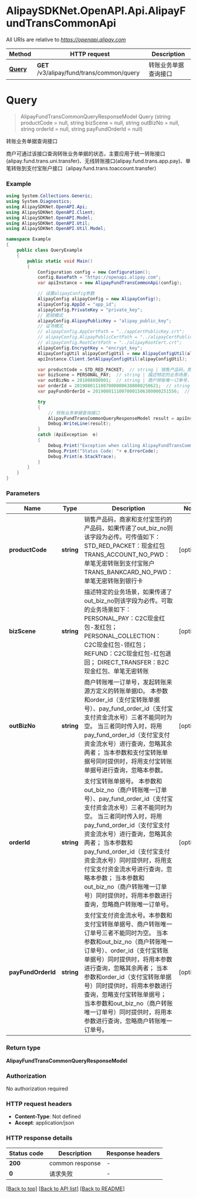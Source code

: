 # AlipaySDKNet.OpenAPI.Api.AlipayFundTransCommonApi

All URIs are relative to *https://openapi.alipay.com*

Method | HTTP request | Description
------------- | ------------- | -------------
[**Query**](AlipayFundTransCommonApi.md#query) | **GET** /v3/alipay/fund/trans/common/query | 转账业务单据查询接口


<a name="query"></a>
# **Query**
> AlipayFundTransCommonQueryResponseModel Query (string productCode = null, string bizScene = null, string outBizNo = null, string orderId = null, string payFundOrderId = null)

转账业务单据查询接口

商户可通过该接口查询转账业务单据的状态，主要应用于统一转账接口(alipay.fund.trans.uni.transfer)、无线转账接口(alipay.fund.trans.app.pay)、单笔转账到支付宝账户接口（alipay.fund.trans.toaccount.transfer）

### Example
```csharp
using System.Collections.Generic;
using System.Diagnostics;
using AlipaySDKNet.OpenAPI.Api;
using AlipaySDKNet.OpenAPI.Client;
using AlipaySDKNet.OpenAPI.Model;
using AlipaySDKNet.OpenAPI.Util;
using AlipaySDKNet.OpenAPI.Util.Model;

namespace Example
{
    public class QueryExample
    {
        public static void Main()
        {
            Configuration config = new Configuration();
            config.BasePath = "https://openapi.alipay.com";
            var apiInstance = new AlipayFundTransCommonApi(config);

            // 设置alipayConfig参数
            AlipayConfig alipayConfig = new AlipayConfig();
            alipayConfig.AppId = "app_id";
            alipayConfig.PrivateKey = "private_key";
            // 密钥模式
            alipayConfig.AlipayPublicKey = "alipay_public_key";
            // 证书模式
            // alipayConfig.AppCertPath = "../appCertPublicKey.crt";
            // alipayConfig.AlipayPublicCertPath = "../alipayCertPublicKey_RSA2.crt";
            // alipayConfig.RootCertPath = "../alipayRootCert.crt";
            alipayConfig.EncryptKey = "encrypt_key";
            AlipayConfigUtil alipayConfigUtil = new AlipayConfigUtil(alipayConfig);
            apiInstance.Client.SetAlipayConfigUtil(alipayConfigUtil);

            var productCode = STD_RED_PACKET;  // string | 销售产品码，商家和支付宝签约的产品码，如果传递了out_biz_no则该字段为必传。可传值如下： STD_RED_PACKET：现金红包 TRANS_ACCOUNT_NO_PWD：单笔无密转账到支付宝账户 TRANS_BANKCARD_NO_PWD：单笔无密转账到银行卡 (optional) 
            var bizScene = PERSONAL_PAY;  // string | 描述特定的业务场景，如果传递了out_biz_no则该字段为必传。可取的业务场景如下：  PERSONAL_PAY：C2C现金红包-发红包；  PERSONAL_COLLECTION：C2C现金红包-领红包；  REFUND：C2C现金红包-红包退回；  DIRECT_TRANSFER：B2C现金红包、单笔无密转账 (optional) 
            var outBizNo = 201808080001;  // string | 商户转账唯一订单号，发起转账来源方定义的转账单据ID。  本参数和order_id（支付宝转账单据号）、pay_fund_order_id（支付宝支付资金流水号）三者不能同时为空。 当三者同时传入时，将用pay_fund_order_id（支付宝支付资金流水号）进行查询，忽略其余两者； 当本参数和支付宝转账单据号同时提供时，将用支付宝转账单据号进行查询，忽略本参数。 (optional) 
            var orderId = 20190801110070000006380000250621;  // string | 支付宝转账单据号。 本参数和out_biz_no（商户转账唯一订单号）、pay_fund_order_id（支付宝支付资金流水号）三者不能同时为空。  当三者同时传入时，将用pay_fund_order_id（支付宝支付资金流水号）进行查询，忽略其余两者； 当本参数和pay_fund_order_id（支付宝支付资金流水号）同时提供时，将用支付宝支付资金流水号进行查询，忽略本参数；  当本参数和out_biz_no（商户转账唯一订单号）同时提供时，将用本参数进行查询，忽略商户转账唯一订单号。 (optional) 
            var payFundOrderId = 20190801110070001506380000251556;  // string | 支付宝支付资金流水号。本参数和支付宝转账单据号、商户转账唯一订单号三者不能同时为空。  当本参数和out_biz_no（商户转账唯一订单号）、order_id（支付宝转账单据号）同时提供时，将用本参数进行查询，忽略其余两者； 当本参数和order_id（支付宝转账单据号）同时提供时，将用本参数进行查询，忽略支付宝转账单据号；  当本参数和out_biz_no（商户转账唯一订单号）同时提供时，将用本参数进行查询，忽略商户转账唯一订单号。 (optional) 

            try
            {
                // 转账业务单据查询接口
                AlipayFundTransCommonQueryResponseModel result = apiInstance.Query(productCode, bizScene, outBizNo, orderId, payFundOrderId);
                Debug.WriteLine(result);
            }
            catch (ApiException  e)
            {
                Debug.Print("Exception when calling AlipayFundTransCommonApi.Query: " + e.Message );
                Debug.Print("Status Code: "+ e.ErrorCode);
                Debug.Print(e.StackTrace);
            }
        }
    }
}
```

### Parameters

Name | Type | Description  | Notes
------------- | ------------- | ------------- | -------------
 **productCode** | **string**| 销售产品码，商家和支付宝签约的产品码，如果传递了out_biz_no则该字段为必传。可传值如下： STD_RED_PACKET：现金红包 TRANS_ACCOUNT_NO_PWD：单笔无密转账到支付宝账户 TRANS_BANKCARD_NO_PWD：单笔无密转账到银行卡 | [optional] 
 **bizScene** | **string**| 描述特定的业务场景，如果传递了out_biz_no则该字段为必传。可取的业务场景如下：  PERSONAL_PAY：C2C现金红包-发红包；  PERSONAL_COLLECTION：C2C现金红包-领红包；  REFUND：C2C现金红包-红包退回；  DIRECT_TRANSFER：B2C现金红包、单笔无密转账 | [optional] 
 **outBizNo** | **string**| 商户转账唯一订单号，发起转账来源方定义的转账单据ID。  本参数和order_id（支付宝转账单据号）、pay_fund_order_id（支付宝支付资金流水号）三者不能同时为空。 当三者同时传入时，将用pay_fund_order_id（支付宝支付资金流水号）进行查询，忽略其余两者； 当本参数和支付宝转账单据号同时提供时，将用支付宝转账单据号进行查询，忽略本参数。 | [optional] 
 **orderId** | **string**| 支付宝转账单据号。 本参数和out_biz_no（商户转账唯一订单号）、pay_fund_order_id（支付宝支付资金流水号）三者不能同时为空。  当三者同时传入时，将用pay_fund_order_id（支付宝支付资金流水号）进行查询，忽略其余两者； 当本参数和pay_fund_order_id（支付宝支付资金流水号）同时提供时，将用支付宝支付资金流水号进行查询，忽略本参数；  当本参数和out_biz_no（商户转账唯一订单号）同时提供时，将用本参数进行查询，忽略商户转账唯一订单号。 | [optional] 
 **payFundOrderId** | **string**| 支付宝支付资金流水号。本参数和支付宝转账单据号、商户转账唯一订单号三者不能同时为空。  当本参数和out_biz_no（商户转账唯一订单号）、order_id（支付宝转账单据号）同时提供时，将用本参数进行查询，忽略其余两者； 当本参数和order_id（支付宝转账单据号）同时提供时，将用本参数进行查询，忽略支付宝转账单据号；  当本参数和out_biz_no（商户转账唯一订单号）同时提供时，将用本参数进行查询，忽略商户转账唯一订单号。 | [optional] 

### Return type

**AlipayFundTransCommonQueryResponseModel**

### Authorization

No authorization required

### HTTP request headers

 - **Content-Type**: Not defined
 - **Accept**: application/json


### HTTP response details
| Status code | Description | Response headers |
|-------------|-------------|------------------|
| **200** | common response |  -  |
| **0** | 请求失败 |  -  |

[[Back to top]](#) [[Back to API list]](../README.md#documentation-for-api-endpoints) [[Back to README]](../README.md)

